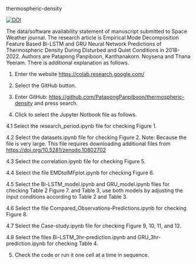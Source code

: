 thermospheric-density

[![DOI](https://zenodo.org/badge/770243264.svg)](https://zenodo.org/doi/10.5281/zenodo.10807295)


The data/software availability statement of manuscript submitted to Space Weather journal. The research article is Empirical Mode Decomposition Feature Based Bi-LSTM and GRU Neural Network Predictions of Thermospheric Density During Disturbed and Quiet Conditions in 2018-2022. Authors are Patapong Panpiboon, Kanthanakorn. Noysena and Thana Yeeram. There is additional explanation as follows.

1. Enter the website https://colab.research.google.com/
2. Select the GitHub button.
3. Enter GitHub: https://github.com/PatapongPanpiboon/thermospheric-density and press search.

4. Click to select the Jupyter Notbook file as follows.

 4.1 Select the research_period.ipynb file for checking Figure 1.

 4.2 Select the datasets.ipynb file for checking Figure 2. 
   Note: Because the file is very large. This file requires downloading additional files from https://doi.org/10.5281/zenodo.10802702

 4.3 Select the correlation.ipynb file for  checking Figure 5.

 4.4 Select the file EMDtoIMFplot.ipynb for checking Figure 6.

 4.5 Select the Bi-LSTM_model.ipynb and GRU_model.ipynb files for checking Table 2 Figure 7. and Table 3, use both models by adjusting the input conditions according to Table 2 and Table 3.

 4.6 Select the file Compared_Observations-Predictions.ipynb for checking Figure 8.

 4.7 Select the Case-study.ipynb file for  checking Figure 9, 10, 11, and 12.

 4.8 Select the files Bi-LSTM_3hr-prediction.ipynb and GRU_3hr-prediction.ipynb for checking Table 4.

5. Check the code or run it one cell at a time in sequence.
